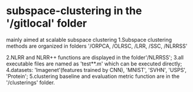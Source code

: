 # subspace-clustering in the '/gitlocal' folder
mainly aimed at scalable subspace clustering
1.Subspace clustering methods are organized in folders '/ORPCA, /OLRSC, /LRR, /SSC, /NLRRSS'

2.NLRR and NLRR++ functions are displayed in the folder'/NLRRSS';
3.all executable files are named as 'test**.m' which can be executed directly;
4.datasets: 'Imagenet'(features trained by CNN), 'MNIST', 'SVHN', 'USPS', 'Protein';
5.clustering baseline and evaluation metric function are in the '/clusterings' folder.
